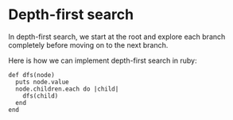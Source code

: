 Depth-first search
==================
In depth-first search, we start at the root and explore each branch completely before moving on to the next branch.

Here is how we can implement depth-first search in ruby:
```
def dfs(node)
  puts node.value
  node.children.each do |child|
    dfs(child)
  end
end
```
